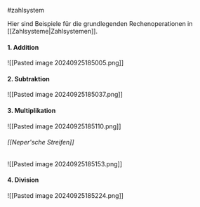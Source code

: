 #zahlsystem 

Hier sind Beispiele für die grundlegenden Rechenoperationen in [[Zahlsysteme|Zahlsystemen]].

#### 1. Addition
![[Pasted image 20240925185005.png]]

#### 2. Subtraktion
![[Pasted image 20240925185037.png]]

#### 3. Multiplikation
![[Pasted image 20240925185110.png]]

###### [[Neper'sche Streifen]]
![[Pasted image 20240925185153.png]]

#### 4. Division
![[Pasted image 20240925185224.png]]
